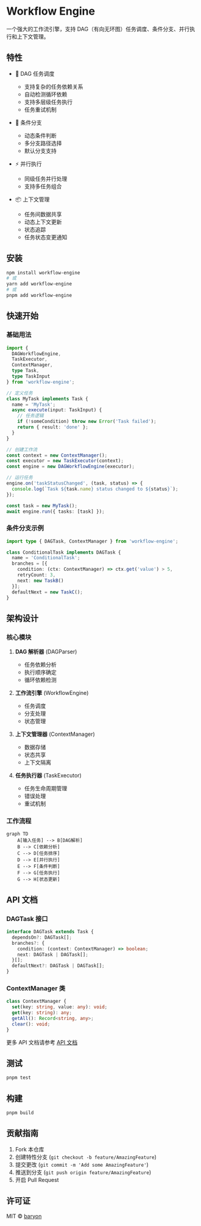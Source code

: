 # Workflow Engine

一个强大的工作流引擎，支持 DAG（有向无环图）任务调度、条件分支、并行执行和上下文管理。

## 特性

- 🔄 DAG 任务调度
  - 支持复杂的任务依赖关系
  - 自动检测循环依赖
  - 支持多层级任务执行
  - 任务重试机制
  
- 🔀 条件分支
  - 动态条件判断
  - 多分支路径选择
  - 默认分支支持
  
- ⚡ 并行执行
  - 同级任务并行处理
  - 支持多任务组合
  
- 📦 上下文管理
  - 任务间数据共享
  - 动态上下文更新
  - 状态追踪
  - 任务状态变更通知

## 安装

```bash
npm install workflow-engine
# 或
yarn add workflow-engine
# 或
pnpm add workflow-engine
```

## 快速开始

### 基础用法

```typescript
import { 
  DAGWorkflowEngine, 
  TaskExecutor, 
  ContextManager,
  type Task,
  type TaskInput 
} from 'workflow-engine';

// 定义任务
class MyTask implements Task {
  name = 'MyTask';
  async execute(input: TaskInput) {
    // 任务逻辑
    if (!someCondition) throw new Error('Task failed');
    return { result: 'done' };
  }
}

// 创建工作流
const context = new ContextManager();
const executor = new TaskExecutor(context);
const engine = new DAGWorkflowEngine(executor);

// 运行任务
engine.on('taskStatusChanged', (task, status) => {
  console.log(`Task ${task.name} status changed to ${status}`);
});

const task = new MyTask();
await engine.run({ tasks: [task] });
```

### 条件分支示例

```typescript
import type { DAGTask, ContextManager } from 'workflow-engine';

class ConditionalTask implements DAGTask {
  name = 'ConditionalTask';
  branches = [{
    condition: (ctx: ContextManager) => ctx.get('value') > 5,
    retryCount: 3,
    next: new TaskB()
  }];
  defaultNext = new TaskC();
}
```

## 架构设计

### 核心模块

1. **DAG 解析器** (DAGParser)
   - 任务依赖分析
   - 执行顺序确定
   - 循环依赖检测

2. **工作流引擎** (WorkflowEngine)
   - 任务调度
   - 分支处理
   - 状态管理

3. **上下文管理器** (ContextManager)
   - 数据存储
   - 状态共享
   - 上下文隔离

4. **任务执行器** (TaskExecutor)
   - 任务生命周期管理
   - 错误处理
   - 重试机制

### 工作流程

```mermaid
graph TD
    A[输入任务] --> B[DAG解析]
    B --> C[依赖分析]
    C --> D[任务排序]
    D --> E[并行执行]
    E --> F[条件判断]
    F --> G[任务执行]
    G --> H[状态更新]
```

## API 文档

### DAGTask 接口

```typescript
interface DAGTask extends Task {
  dependsOn?: DAGTask[];
  branches?: {
    condition: (context: ContextManager) => boolean;
    next: DAGTask | DAGTask[];
  }[];
  defaultNext?: DAGTask | DAGTask[];
}
```

### ContextManager 类

```typescript
class ContextManager {
  set(key: string, value: any): void;
  get(key: string): any;
  getAll(): Record<string, any>;
  clear(): void;
}
```

更多 API 文档请参考 [API 文档](./docs/api.zh.md)

## 测试

```bash
pnpm test
```

## 构建

```bash
pnpm build
```

## 贡献指南

1. Fork 本仓库
2. 创建特性分支 (`git checkout -b feature/AmazingFeature`)
3. 提交更改 (`git commit -m 'Add some AmazingFeature'`)
4. 推送到分支 (`git push origin feature/AmazingFeature`)
5. 开启 Pull Request

## 许可证

MIT © [baryon](https://github.com/baryon)